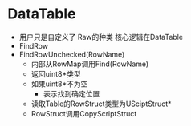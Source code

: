 # DataTable
- 用户只是自定义了 Raw的种类 核心逻辑在DataTable
- FindRow
- FindRowUnchecked(RowName)
  - 内部从RowMap调用Find(RowName)
  - 返回uint8*类型
  - 如果uint8*不为空
    - 表示找到确定位置
  - 读取Table的RowStruct类型为USciptStruct*
  - RowStruct调用CopyScriptStruct
